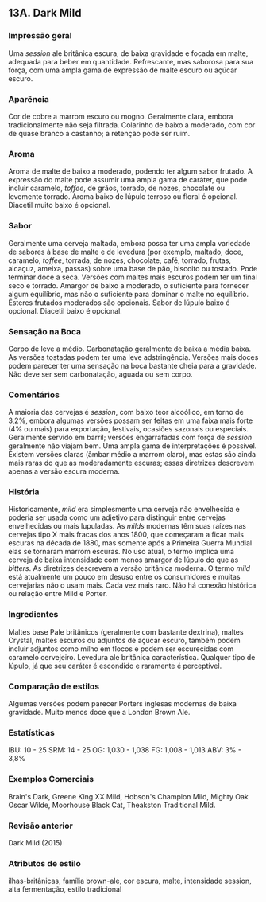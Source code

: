 ## 13A. Dark Mild

### Impressão geral

Uma *session* ale britânica escura, de baixa gravidade e focada em malte, adequada para beber em quantidade. Refrescante, mas saborosa para sua força, com uma ampla gama de expressão de malte escuro ou açúcar escuro.

### Aparência

Cor de cobre a marrom escuro ou mogno. Geralmente clara, embora tradicionalmente não seja filtrada. Colarinho de baixo a moderado, com cor de quase branco a castanho; a retenção pode ser ruim.

### Aroma

Aroma de malte de baixo a moderado, podendo ter algum sabor frutado. A expressão do malte pode assumir uma ampla gama de caráter, que pode incluir caramelo, *toffee*, de grãos, torrado, de nozes, chocolate ou levemente torrado. Aroma baixo de lúpulo terroso ou floral é opcional. Diacetil muito baixo é opcional.

### Sabor

Geralmente uma cerveja maltada, embora possa ter uma ampla variedade de sabores à base de malte e de levedura (por exemplo, maltado, doce, caramelo, *toffee*, torrada, de nozes, chocolate, café, torrado, frutas, alcaçuz, ameixa, passas) sobre uma base de pão, biscoito ou tostado. Pode terminar doce a seca. Versões com maltes mais escuros podem ter um final seco e torrado. Amargor de baixo a moderado, o suficiente para fornecer algum equilíbrio, mas não o suficiente para dominar o malte no equilíbrio. Ésteres frutados moderados são opcionais. Sabor de lúpulo baixo é opcional. Diacetil baixo é opcional.

### Sensação na Boca

Corpo de leve a médio. Carbonatação geralmente de baixa a média baixa. As versões tostadas podem ter uma leve adstringência. Versões mais doces podem parecer ter uma sensação na boca bastante cheia para a gravidade. Não deve ser sem carbonatação, aguada ou sem corpo.

### Comentários

A maioria das cervejas é *session*, com baixo teor alcoólico, em torno de 3,2%, embora algumas versões possam ser feitas em uma faixa mais forte (4% ou mais) para exportação, festivais, ocasiões sazonais ou especiais. Geralmente servido em barril; versões engarrafadas com força de *session* geralmente não viajam bem. Uma ampla gama de interpretações é possível. Existem versões claras (âmbar médio a marrom claro), mas estas são ainda mais raras do que as moderadamente escuras; essas diretrizes descrevem apenas a versão escura moderna.

### História

Historicamente, *mild* era simplesmente uma cerveja não envelhecida e poderia ser usada como um adjetivo para distinguir entre cervejas envelhecidas ou mais lupuladas. As *milds* modernas têm suas raízes nas cervejas tipo X mais fracas dos anos 1800, que começaram a ficar mais escuras na década de 1880, mas somente após a Primeira Guerra Mundial elas se tornaram marrom escuras. No uso atual, o termo implica uma cerveja de baixa intensidade com menos amargor de lúpulo do que as *bitters*. As diretrizes descrevem a versão britânica moderna. O termo *mild* está atualmente um pouco em desuso entre os consumidores e muitas cervejarias não o usam mais. Cada vez mais raro. Não há conexão histórica ou relação entre Mild e Porter.

### Ingredientes

Maltes base Pale britânicos (geralmente com bastante dextrina), maltes Crystal, maltes escuros ou adjuntos de açúcar escuro, também podem incluir adjuntos como milho em flocos e podem ser escurecidas com caramelo cervejeiro. Levedura ale britânica característica. Qualquer tipo de lúpulo, já que seu caráter é escondido e raramente é perceptível.

### Comparação de estilos

Algumas versões podem parecer Porters inglesas modernas de baixa gravidade. Muito menos doce que a London Brown Ale.

### Estatísticas

IBU: 10 - 25
SRM: 14 - 25
OG: 1,030 - 1,038
FG: 1,008 - 1,013
ABV: 3% - 3,8%

### Exemplos Comerciais

Brain's Dark, Greene King XX Mild, Hobson's Champion Mild, Mighty Oak Oscar Wilde, Moorhouse Black Cat, Theakston Traditional Mild.

### Revisão anterior

Dark Mild (2015)

### Atributos de estilo

ilhas-britânicas, família brown-ale, cor escura, malte, intensidade session, alta fermentação, estilo tradicional
